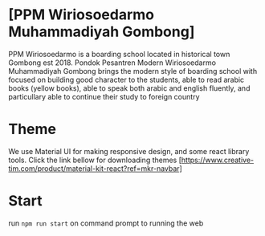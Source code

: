 # [PPM Wiriosoedarmo Muhammadiyah Gombong]

PPM Wiriosoedarmo is a boarding school located in historical town Gombong est 2018. Pondok Pesantren Modern Wiriosoedarmo Muhammadiyah Gombong brings the modern style of boarding school with focused on building good character to the students, able to read arabic books (yellow books), able to speak both arabic and english fluently, and particullary able to continue their study to foreign country 

# Theme
We use Material UI for making responsive design, and some react library tools. Click the link bellow for downloading themes
[https://www.creative-tim.com/product/material-kit-react?ref=mkr-navbar]

# Start
run `npm run start` on command prompt to running the web 